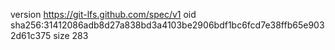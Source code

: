 version https://git-lfs.github.com/spec/v1
oid sha256:31412086adb8d27a838bd3a4103be2906bdf1bc6fcd7e38ffb65e9032d61c375
size 283
